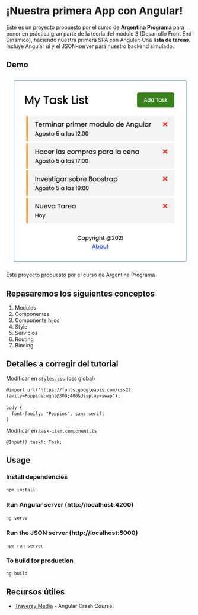 # ¡Nuestra primera App con Angular!

Este es un proyecto propuesto por el curso de **Argentina Programa** para poner en práctica gran parte de la teoría del módulo 3 (Desarrollo Front End Dinámico), haciendo nuestra primera SPA con Angular: Una **lista de tareas**. Incluye Angular ui y el JSON-server para nuestro backend simulado.

## Demo

![demo tutorial task list](src/assets/img/Demo-Tutorial-TaskList.png)

Este proyecto propuesto por el curso de Argentina Programa

## Repasaremos los siguientes conceptos

1. Modulos
2. Componentes
3. Componente hijos
4. Style
5. Servicios
6. Routing
7. Binding

## Detalles a corregir del tutorial

Modificar en `styles.css` (css global)

```
@import url("https://fonts.googleapis.com/css2?family=Poppins:wght@300;400&display=swap");

body {
  font-family: "Poppins", sans-serif;
}
```

Modificar en `task-item.component.ts`

```
@Input() task!: Task;
```

## Usage

### Install dependencies

```
npm install
```

### Run Angular server (http://localhost:4200)

```
ng serve
```

### Run the JSON server (http://localhost:5000)

```
npm run server
```

### To build for production

```
ng build
```

## Recursos útiles

- [Traversy Media](https://www.youtube.com/watch?v=3dHNOWTI7H8) - Angular Crash Course.
